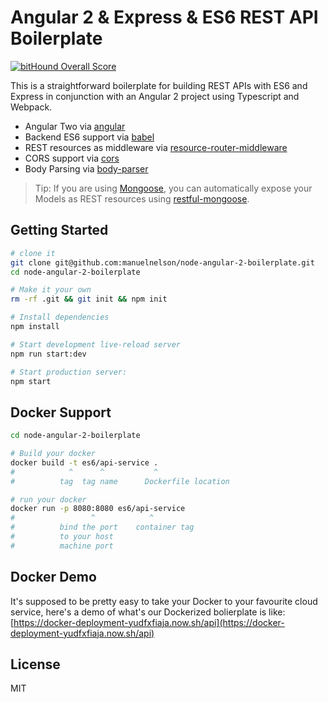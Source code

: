 Angular 2 & Express & ES6 REST API Boilerplate
==================================


[![bitHound Overall Score](https://www.bithound.io/github/manuelnelson/node-angular-2-boilerplate/badges/score.svg)](https://www.bithound.io/github/manuelnelson/node-angular-2-boilerplate)

This is a straightforward boilerplate for building REST APIs with ES6 and Express in conjunction with an Angular 2 project using Typescript and Webpack.

- Angular Two via [angular](https://angular.io/)
- Backend ES6 support via [babel](https://babeljs.io)
- REST resources as middleware via [resource-router-middleware](https://github.com/developit/resource-router-middleware)
- CORS support via [cors](https://github.com/troygoode/node-cors)
- Body Parsing via [body-parser](https://github.com/expressjs/body-parser)

> Tip: If you are using [Mongoose](https://github.com/Automattic/mongoose), you can automatically expose your Models as REST resources using [restful-mongoose](https://git.io/restful-mongoose).

Getting Started
---------------

```sh
# clone it
git clone git@github.com:manuelnelson/node-angular-2-boilerplate.git
cd node-angular-2-boilerplate

# Make it your own
rm -rf .git && git init && npm init

# Install dependencies
npm install

# Start development live-reload server
npm run start:dev

# Start production server:
npm start

```
Docker Support
------
```sh
cd node-angular-2-boilerplate

# Build your docker
docker build -t es6/api-service .
#            ^      ^           ^
#          tag  tag name      Dockerfile location

# run your docker
docker run -p 8080:8080 es6/api-service
#                 ^            ^
#          bind the port    container tag
#          to your host
#          machine port   

```

Docker Demo
-------------------------
It's supposed to be pretty easy to take your Docker to your favourite cloud service, here's a demo of what's our Dockerized bolierplate is like: [https://docker-deployment-yudfxfiaja.now.sh/api](https://docker-deployment-yudfxfiaja.now.sh/api)

License
-------

MIT
